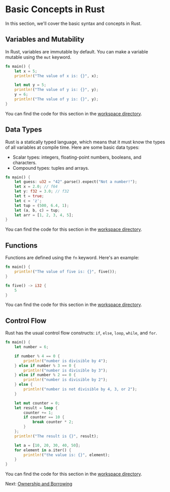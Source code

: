 # Basic Concepts in Rust

In this section, we'll cover the basic syntax and concepts in Rust.

## Variables and Mutability

In Rust, variables are immutable by default. You can make a variable mutable using the `mut` keyword.

```rust
fn main() {
    let x = 5;
    println!("The value of x is: {}", x);

    let mut y = 5;
    println!("The value of y is: {}", y);
    y = 6;
    println!("The value of y is: {}", y);
}
```

You can find the code for this section in the [workspace directory](workspace/variables_and_mutability.rs).

## Data Types

Rust is a statically typed language, which means that it must know the types of all variables at compile time. Here are some basic data types:

- Scalar types: integers, floating-point numbers, booleans, and characters.
- Compound types: tuples and arrays.

```rust
fn main() {
    let guess: u32 = "42".parse().expect("Not a number!");
    let x = 2.0; // f64
    let y: f32 = 3.0; // f32
    let t = true;
    let c = 'z';
    let tup = (500, 6.4, 1);
    let (a, b, c) = tup;
    let arr = [1, 2, 3, 4, 5];
}
```

You can find the code for this section in the [workspace directory](workspace/data_types.rs).

## Functions

Functions are defined using the `fn` keyword. Here's an example:

```rust
fn main() {
    println!("The value of five is: {}", five());
}

fn five() -> i32 {
    5
}
```

You can find the code for this section in the [workspace directory](workspace/functions.rs).

## Control Flow

Rust has the usual control flow constructs: `if`, `else`, `loop`, `while`, and `for`.

```rust
fn main() {
    let number = 6;

    if number % 4 == 0 {
        println!("number is divisible by 4");
    } else if number % 3 == 0 {
        println!("number is divisible by 3");
    } else if number % 2 == 0 {
        println!("number is divisible by 2");
    } else {
        println!("number is not divisible by 4, 3, or 2");
    }

    let mut counter = 0;
    let result = loop {
        counter += 1;
        if counter == 10 {
            break counter * 2;
        }
    };
    println!("The result is {}", result);

    let a = [10, 20, 30, 40, 50];
    for element in a.iter() {
        println!("the value is: {}", element);
    }
}
```

You can find the code for this section in the [workspace directory](workspace/control_flow.rs).

Next: [Ownership and Borrowing](../03-Ownership-and-Borrowing/README.md)
